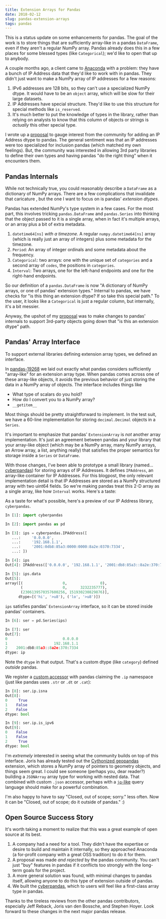 ```yaml
---
title: Extension Arrays for Pandas
date: 2018-02-12
slug: pandas-extension-arrays
tags: pandas
---
```


This is a status update on some enhancements for pandas. The goal of the work
is to store things that are sufficiently array-like in a pandas ``DataFrame``,
even if they aren't a regular NumPy array. Pandas already does this in a few
places for some blessed types (like `Categorical`); we'd like to open that up to
anybody.

A couple months ago, a client came to [Anaconda][anaconda] with a problem: they
have a bunch of IP Address data that they'd like to work with in pandas. They
didn't just want to make a NumPy array of IP addresses for a few reasons:

1. IPv6 addresses are 128 bits, so they can't use a specialized NumPy dtype. It
   would have to be an `object` array, which will be slow for their large
   datasets.
2. IP Addresses have special structure. They'd like to use this structure for
   special methods like `is_reserved`.
3. It's much better to put the knowledge of types in the library, rather than
   relying on analysts to know that this column of objects or strings is
   *actually* this other special type.

I wrote up a [proposal][proposal] to gauge interest from the community for
adding an IP Address dtype to pandas. The general sentiment was that an IP
addresses were too specialized for inclusion pandas (which matched my own
feelings). But, the community was interested in allowing 3rd party libraries to
define their own types and having pandas "do the right thing" when it encounters
them.

## Pandas Internals

While not technically true, you could reasonably describe a `DataFrame` as a
dictionary of NumPy arrays. There are a few complications that invalidate that
caricature , but the one I want to focus on is pandas' *extension dtypes*.

Pandas has extended NumPy's type system in a few cases. For the most part, this
involves tricking ``pandas.DataFrame`` and ``pandas.Series`` into thinking that
the object passed to it is a single array, when in fact it's multiple arrays, or
an array plus a bit of extra metadata.

1. `datetime64[ns]` *with a timezone*. A regular `numpy.datetime64[ns]` array
   (which is really just an array of integers) plus some metadata for the
   timezone.
2. `Period`: An array of integer ordinals and some metadata about the frequency.
3. `Categorical`: two arrays: one with the unique set of `categories`
   and a second array of `codes`, the positions in `categories`.
4. `Interval`: Two arrays, one for the left-hand endpoints and one for the
   right-hand endpoints.

So our definition of a `pandas.DataFrame` is now "A dictionary of NumPy arrays,
or one of pandas' extension types." Internal to pandas, we have checks for "is
this thing an extension dtype? If so take this special path." To the user, it
looks like a `Categorical` is just a regular column, but internally, it's a bit
messier.

Anyway, the upshot of my [proposal][proposal] was to make changes to pandas'
internals to support 3rd-party objects going down that "is this an extension
dtype" path.

## Pandas' Array Interface

To support external libraries defining extension array types, we defined an interface.

In [pandas-19268][interface] we laid out exactly what pandas considers
sufficiently "array-like" for an extension array type. When pandas comes across
one of these array-like objects, it avoids the previous behavior of just storing
the data in a NumPy array of objects. The interface includes things like 

- What type of scalars do you hold?
- How do I convert you to a NumPy array?
- `__getitem__`

Most things should be pretty straightforward to implement. In the test suit, we
have a 60-line implementation for storing `decimal.Decimal` objects in a
`Series`.

It's important to emphasize that pandas' `ExtensionArray` is *not* another array
implementation. It's just an agreement between pandas and your library that your
array-like object (which may be a NumPy array, many NumPy arrays, an Arrow
array, a list, anything really) that satisfies the proper semantics for storage
inside a `Series` or `DataFrame`.

With those changes, I've been able to prototype a small library (named...
[cyberpandas][cyberpandas]) for storing arrays of IP Addresses. It defines
`IPAddress`, an array-like container for IP Addresses. For this blogpost, the
only relevant implementation detail is that IP Addresses are stored as a NumPy
structured array with two uint64 fields. So we're making pandas treat this 2-D
array as a single array, like how `Interval` works. Here's a taste:

As a taste for what's possible, here's a preview of our IP Address library,
`cyberpandas`.

```python
In [1]: import cyberpandas

In [2]: import pandas as pd

In [3]: ips = cyberpandas.IPAddress([
   ...:     '0.0.0.0',
   ...:     '192.168.1.1',
   ...:     '2001:0db8:85a3:0000:0000:8a2e:0370:7334',
   ...: ])

In [4]: ips
Out[4]: IPAddress(['0.0.0.0', '192.168.1.1', '2001:db8:85a3::8a2e:370:7334'])

In [5]: ips.data
Out[5]:
array([(                  0,               0),
       (                  0,      3232235777),
       (2306139570357600256, 151930230829876)],
      dtype=[('hi', '>u8'), ('lo', '>u8')])

```

`ips` satisfies pandas' `ExtensionArray` interface, so it can be stored inside
pandas' containers.

```python
In [6]: ser = pd.Series(ips)

In [7]: ser
Out[7]:
0                         0.0.0.0
1                     192.168.1.1
2    2001:db8:85a3::8a2e:370:7334
dtype: ip
```

Note the `dtype` in that output. That's a custom dtype (like `category`) defined
*outside* pandas.

We register a [custom accessor][accessor] with pandas claiming the `.ip`
namespace (just like pandas uses `.str` or `.dt` or `.cat`):

```python
In [8]: ser.ip.isna
Out[8]:
0     True
1    False
2    False
dtype: bool

In [9]: ser.ip.is_ipv6
Out[9]:
0    False
1    False
2     True
dtype: bool
```

I'm *extremely* interested in seeing what the community builds on top of this
interface. Joris has already tested out the [Cythonized geopandas](geopandas)
extension, which stores a NumPy array of pointers to geometry objects, and
things seem great. I could see someone (perhaps you, dear reader?) building a
`JSONArray` array type for working with nested data. That combined with custom
`.json` accessor, perhaps with a [`jq`-like][jq] query language should make for
a powerful combination.

I'm also happy to have to say "Closed, out of scope; sorry." less often. Now it
can be "Closed, out of scope; do it outside of pandas." :)

## Open Source Success Story

It's worth taking a moment to realize that this was a great example of open
source at its best.

1. A company had a need for a tool. They didn't have the expertise or desire to
   build and maintain it internally, so they approached Anaconda (a for-profit
   company with a great OSS tradition) to do it for them.
2. A proposal was made *and rejected* by the pandas community. You can't just
   "buy" features in pandas if it conflicts too strongly with the long-term
   goals for the project.
3. A more general solution was found, with minimal changes to pandas itself,
   allowing anyone to do this type of extension outside of pandas.
4. We built the [cyberpandas][cyberpandas], which to users will feel like a
   first-class array type in pandas.

Thanks to the tireless reviews from the other pandas contributors, especially
Jeff Reback, Joris van den Bossche, and Stephen Hoyer. Look forward to these
changes in the next major pandas release.

[accessor]: http://pandas-docs.github.io/pandas-docs-travis/developer.html#developer-register-accessors
[anaconda]: https://www.anaconda.com/
[cyberpandas]: https://github.com/ContinuumIO/cyberpandas
[geopandas]: https://jorisvandenbossche.github.io/blog/2017/09/19/geopandas-cython/
[interface]: https://github.com/pandas-dev/pandas/pull/19268
[ipaddress]: https://docs.python.org/3/library/ipaddress.html
[jq]: https://stedolan.github.io/jq/
[proposal]: https://github.com/pandas-dev/pandas/issues/18767
